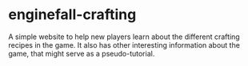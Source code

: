 # enginefall-crafting
A simple website to help new players learn about the different crafting recipes in the game. It also has other interesting information about the game, that might serve as a pseudo-tutorial.
